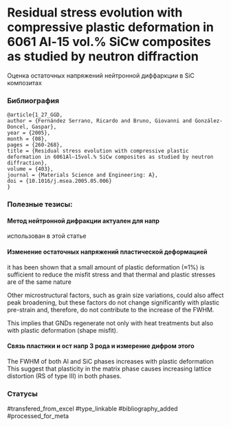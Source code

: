 # Residual stress evolution with compressive plastic deformation in 6061 Al-15 vol.% SiCw composites as studied by neutron diffraction

Оценка остаточных напряжений нейтронной диффаркции в SiC композитах

### Библиография
```
@article{1_27_GGD,
author = {Fernández Serrano, Ricardo and Bruno, Giovanni and González-Doncel, Gaspar},
year = {2005},
month = {08},
pages = {260-268},
title = {Residual stress evolution with compressive plastic deformation in 6061Al–15vol.% SiCw composites as studied by neutron diffraction},
volume = {403},
journal = {Materials Science and Engineering: A},
doi = {10.1016/j.msea.2005.05.006}
}
```

### Полезные тезисы:

#### Метод нейтронной дифракции актуален для напр
использован в этой статье

#### Изменение остаточных напряжений пластической деформацией
it has been shown that a small amount of plastic deformation (≈1%) is sufficient to reduce the misfit stress and that thermal and plastic stresses are of the same nature

Other microstructural factors, such as grain size variations, could also affect peak broadening, but these factors do not change significantly with plastic pre-strain and, therefore, do not contribute to the increase of the FWHM.

This implies that GNDs regenerate not only with heat treatments but also with plastic deformation (shape misfit).

#### Связь пластики и ост напр 3 рода и измерение дифром этого
The FWHM of both Al and SiC phases increases with plastic deformation
This suggest that plasticity in the matrix phase causes increasing lattice distortion (RS of type III) in both phases.



### Статусы
#transfered_from_excel 
#type_linkable 
#bibliography_added 
#processed_for_meta
